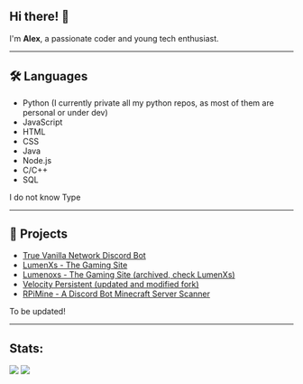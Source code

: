 ## Hi there! 👋

I'm **Alex**, a passionate coder and young tech enthusiast.

---
## 🛠️ Languages
- Python (I currently private all my python repos, as most of them are personal or under dev)
- JavaScript
- HTML
- CSS
- Java
- Node.js
- C/C++
- SQL

I do not know Type

---
## 🚀 Projects
- [True Vanilla Network Discord Bot](https://github.com/lumenoxs/DISCORDBOT)
- [LumenXs - The Gaming Site](https://github.com/lumenoxs/lumenxs)
- [Lumenoxs - The Gaming Site (archived, check LumenXs)](https://github.com/lumenoxs/Lumenoxs-Gaming-Site)
- [Velocity Persistent (updated and modified fork)](https://github.com/lumenoxs/VelocityPersistent)
- [RPiMine - A Discord Bot Minecraft Server Scanner](https://github.com/lumenoxs/RPiMine)

To be updated!

---
## Stats:
![](https://github-readme-stats.vercel.app/api/top-langs/?username=lumenoxs&theme=transparent&layout=donut&langs_count=20&size_weight=0.7&count_weight=0.3)
![](https://github-readme-stats.vercel.app/api?username=lumenoxs&show_icons=true&theme=transparent&include_all_commits=true&count_private=true&hide=issues)

